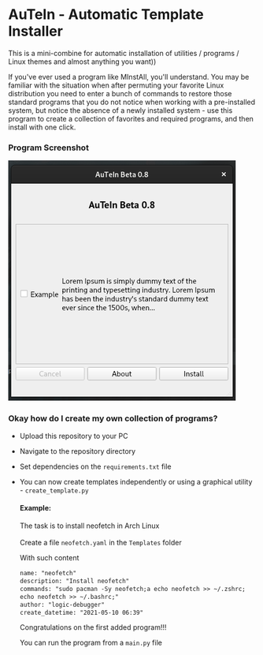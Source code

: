 # AuTeIn - Automatic Template Installer

This is a mini-combine for automatic installation of utilities / programs / Linux themes and almost anything you want))

If you've ever used a program like MInstAll, you'll understand. You may be familiar with the situation when after permuting your favorite Linux distribution you need to enter a bunch of commands to restore those standard programs that you do not notice when working with a pre-installed system, but notice the absence of a newly installed system - use this program to create a collection of favorites and required programs, and then install with one click. 

### Program Screenshot
![Screenshot 1](https://raw.githubusercontent.com/foresle/autein/master/Screenshots/1.png)

### Okay how do I create my own collection of programs? 

 - Upload this repository to your PC 
 - Navigate to the repository directory
 - Set dependencies on the `requirements.txt` file 
 - You can now create templates independently or using a graphical utility - `create_template.py`
    #### Example:
    The task is to install neofetch in Arch Linux
    <br><br>
    Create a file `neofetch.yaml` in the `Templates` folder
   
    With such content 
    ```
    name: "neofetch"
    description: "Install neofetch"
    commands: "sudo pacman -Sy neofetch;a echo neofetch >> ~/.zshrc; echo neofetch >> ~/.bashrc;"
    author: "logic-debugger"
    create_datetime: "2021-05-10 06:39"
    ```
    Congratulations on the first added program!!! 
   
    You can run the program from a `main.py` file